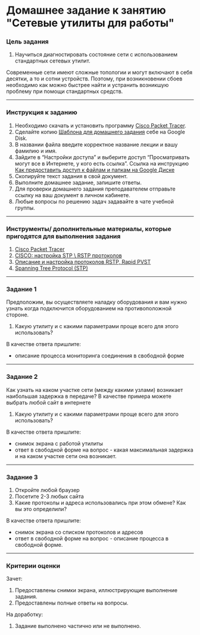 # Домашнее задание к занятию "Сетевые утилиты для работы"

### 

### Цель задания

1. Научиться диагностировать состояние сети с использованием стандартных сетевых утилит.

Современные сети имеют сложные топологии и могут включают в себя десятки, а то и сотни устройств.  Поэтому, при возникновении сбоев необходимо как можно быстрее найти и устранить возникшую проблему при помощи стандартных средств.

------

### 

### Инструкция к заданию

1. Необходимо скачать и установить программу [Cisco Packet Tracer](https://www.netacad.com/ru/courses/packet-tracer).
2. Сделайте копию [Шаблона для домашнего задания](https://docs.google.com/document/d/1bLlcqyY2reWq42S4hUF66RFRhCFGORFseYVlJSIJSLo/edit?usp=sharing) себе на Google Disk.
3. В названии файла введите корректное название лекции и вашу фамилию и имя.
4. Зайдите в “Настройки доступа” и выберите доступ “Просматривать могут все в Интернете, у кого есть ссылка”. Ссылка на инструкцию [Как предоставить доступ к файлам и папкам на Google Диске](https://support.google.com/docs/answer/2494822?hl=ru&co=GENIE.Platform%3DDesktop)
5. Скопируйте текст задания в свой документ.
6. Выполните домашнее задание, запишите ответы.
7. Для проверки домашнего задания преподавателем отправьте ссылку на ваш документ в личном кабинете.
8. Любые вопросы по решению задач задавайте в чате учебной группы.

------

### 

### Инструменты/ дополнительные материалы, которые пригодятся для выполнения задания

1. [Cisco Packet Tracer](https://www.netacad.com/ru/courses/packet-tracer)
2. [CISCO: настройка STP \ RSTP протоколов](http://snakeproject.ru/rubric/article.php?art=cisco_stp_rstp)
3. [Описание и настройка протоколов RSTP, Rapid PVST](https://easy-network.ru/38-urok-21.html)
4. [Spanning Tree Protocol (STP)](https://ciscolearning.ru/cisco-switch/stp/)

------

### 

### Задание 1

Предположим, вы осуществляете наладку оборудования и вам нужно узнать когда подключится оборудованием на противоположной стороне. 

1. Какую утилиту и с какими параметрами проще всего для этого использовать?

В качестве ответа пришлите:

- описание процесса мониторинга соединения в свободной форме

------

### 

### Задание 2

Как узнать на каком участке сети (между какими узлами) возникает наибольшая задержка в передаче? В качестве примера можете выбрать любой сайт в интернете

1. Какую утилиту и с какими параметрами проще всего для этого использовать?

В качестве ответа пришлите:

- снимок экрана с работой утилиты
- ответ в свободной форме на вопрос - какая максимальная задержка и на каком участке сети она возникает.

------

### 

### Задание 3

1. Откройте любой браузер
2. Посетите  2-3 любых сайта 
3. Какие протоколы и адреса использовались при этом обмене? Как вы это определили?

В качестве ответа пришлите:

- снимок экрана со списком протоколов и адресов
- ответ в свободной форме на вопрос - описание процесса в свободной форме.

------



### Критерии оценки

Зачет:

1. Предоставлены снимки экрана, иллюстрирующие выполнение задания.
2. Предоставлены полные ответы на вопросы.

На доработку:

1. Задание выполнено частично или не выполнено.
